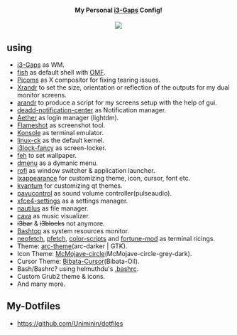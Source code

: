 
<h4 align="center">My Personal <a href=https://github.com/Airblader/i3>i3-Gaps</a> Config!</h4>

<p align="center">
  <img src="https://github.com/Uniminin/i3Gaps-Config/blob/master/screenshot.png"/>
</p>

## using
* <a href=https://github.com/Airblader/i3>i3-Gaps</a> as WM.
* <a href=https://fishshell.com/>fish</a> as default shell with <a href=https://github.com/oh-my-fish/oh-my-fish>OMF</a>.
* <a href=https://wiki.archlinux.org/index.php/Picom>Picoms</a> as X compositor for fixing tearing issues.
* <a href=https://wiki.archlinux.org/index.php/Xrandr>Xrandr</a>  to set the size, orientation or reflection of the outputs for my dual monitor screens.
* <a href=https://www.archlinux.org/packages/community/any/arandr/>arandr</a> to produce a script for my screens setup with the help of gui.
* <a href=https://aur.archlinux.org/packages/deadd-notification-center/>deadd-notification-center</a> as Notification manager.
* <a href=https://github.com/NoiSek/Aether>Aether</a> as login manager (lightdm).
* <a href=https://flameshot.js.org/>Flameshot</a> as screenshot tool.
* <a href=https://konsole.kde.org/>Konsole</a> as terminal emulator.
* <a href=https://wiki.archlinux.org/index.php/Linux-ck>linux-ck</a> as the default kernel.
* <a href=https://github.com/meskarune/i3lock-fancy/>i3lock-fancy</a> as screen-locker.
* <a href=https://www.archlinux.org/packages/extra/x86_64/feh/>feh</a> to set wallpaper.
* <a href=https://tools.suckless.org/dmenu/>dmenu</a> as a dymanic menu.
* <a href=https://github.com/davatorium/rofi>rofi</a> as window switcher & application launcher.
* <a href=https://www.archlinux.org/packages/community/x86_64/lxappearance/>lxappearance</a> for customizing theme, icon, cursor, font etc.
* <a href=https://www.archlinux.org/packages/community/x86_64/kvantum-qt5/>kvantum</a> for customizing qt themes.
* <a href=https://www.archlinux.org/packages/extra/x86_64/pavucontrol/>pavucontrol</a> as sound volume controller(pulseaudio).
* <a href=https://www.archlinux.org/packages/extra/x86_64/xfce4-settings/>xfce4-settings</a> as a settings manager.
* <a href=https://www.archlinux.org/packages/extra/x86_64/nautilus/>nautilus</a> as file manager.
* <a href=https://github.com/karlstav/cava>cava</a> as music visualizer.
* ~~i3bar~~ & ~~i3blocks~~ not anymore.
* <a href=https://github.com/aristocratos/bashtop>Bashtop</a> as system resources monitor.
* <a href=https://github.com/dylanaraps/neofetch>neofetch</a>, <a href=https://github.com/dylanaraps/pfetch>pfetch</a>, <a href=https://github.com/stark/Color-Scripts>color-scripts</a> and <a href=https://github.com/shlomif/fortune-mod>fortune-mod</a> as terminal ricings.
* Theme: <a href=https://github.com/horst3180/arc-theme>arc-theme</a>(arc-darker | GTK).
* Icon Theme: <a href=https://github.com/vinceliuice/McMojave-circle>McMojave-circle</a>(McMojave-circle-grey-dark).
* Cursor Theme: <a href=https://github.com/KaizIqbal/Bibata_Cursor>Bibata-Cursor</a>(Bibata-Oil).
* Bash/Bashrc? using helmuthdu's <a href=https://github.com/helmuthdu/dotfiles/blob/master/.bashrc>.bashrc</a>.
* Custom Grub2 theme & icons.
* And many more.

## My-Dotfiles
* https://github.com/Uniminin/dotfiles

